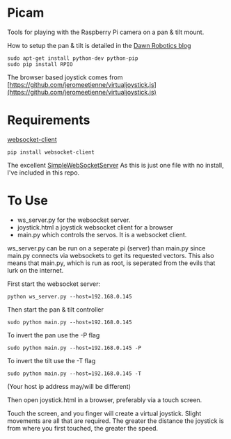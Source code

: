 Picam
=====

Tools for playing with the Raspberry Pi camera on a pan &amp; tilt mount.

How to setup the pan & tilt is detailed in the
[Dawn Robotics blog](http://blog.dawnrobotics.co.uk/2013/10/using-the-dagu-pantilt-kit-with-the-raspberry-pi/)
```
sudo apt-get install python-dev python-pip
sudo pip install RPIO

```

The browser based joystick comes from
[https://github.com/jeromeetienne/virtualjoystick.js](https://github.com/jeromeetienne/virtualjoystick.js)


Requirements
============
[websocket-client](https://github.com/liris/websocket-client)
```
pip install websocket-client
```

The excellent [SimpleWebSocketServer](https://github.com/opiate/SimpleWebSocketServer)
As this is just one file with no install, I've included in this repo.


To Use
======

 - ws_server.py for the websocket server.
 - joystick.html a joystick websocket client for a browser  
 - main.py which controls the servos. It is a websocket client.

ws_server.py can be run on a seperate pi (server) than main.py since
main.py connects via websockets to get its requested vectors.
This also means that main.py, which is run as root, is seperated
from the evils that lurk on the internet.

First start the websocket server:
```
python ws_server.py --host=192.168.0.145
```

Then start the pan &amp; tilt controller
```
sudo python main.py --host=192.168.0.145
```
To invert the pan use the -P flag
```
sudo python main.py --host=192.168.0.145 -P
```
To invert the tilt use the -T flag
```
sudo python main.py --host=192.168.0.145 -T
```

(Your host ip address may/will be different)

Then open joystick.html in a browser, preferably via a touch screen.

Touch the screen, and you finger will create a virtual joystick.
Slight movements are all that are required.
The greater the distance the joystick is from where you first touched,
the greater the speed.



